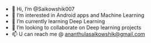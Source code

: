 - 👋 Hi, I’m @Saikowshik007
- 👀 I’m interested in Android apps and Machine Learning
- 🌱 I’m currently learning Deep Learning
- 💞️ I’m looking to collaborate on Deep learning projects
- 📫 U can reach me @ ananthulasaikowshik@gmail.com

<!---
Saikowshik007/Saikowshik007 is a ✨ special ✨ repository because its `README.md` (this file) appears on your GitHub profile.
You can click the Preview link to take a look at your changes.
--->
